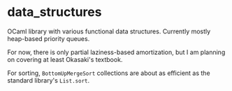 # data_structures

OCaml library with various functional data structures. Currently mostly heap-based priority queues.

For now, there is only partial laziness-based amortization, but I am planning on covering at least Okasaki's textbook.

For sorting, `BottomUpMergeSort` collections are about as efficient as the standard library's `List.sort`.